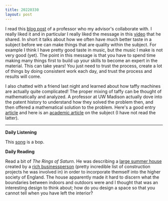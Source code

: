 ```yaml
---
title: 20220330
layout: post
---
```


I read this [blog post](http://www.demba-ba.org/posts/two-year-anniversary-on-minding-the-gap/) of a professor who my advisor's collaborate with. I really liked it and in particular I really liked the message in this [video](https://vimeo.com/85040589) that he shared. In short it talks about how we often have much better taste in a subject before we can make things that are quality within the subject. For example I think I have pretty good taste in music, but the music I make is not very good (yet). The point in this message is that you have to spend time making many things first to build up your skills to become an expert in the material. This can take years! You just need to trust the process, create a lot of things by doing consistent work each day, and trust the process and results will come. 

I also chatted with a friend last night and learned about how taffy machines are actually quite complicated! The proper mixing of taffy can be thought of mathematically and analyzed. A professor at UW Madison actually dove into the patent history to understand how they solved the problem then, and then offered a mathematical solution to the problem. Here's a good entry [article](https://www.washingtonpost.com/news/wonk/wp/2016/08/19/the-secret-mesmerizing-math-of-taffy-pulling/) and here is an [academic article](https://arxiv.org/pdf/1608.00152.pdf) on the subject (I have not read the latter). 

---

**Daily Listening**

This [song](https://open.spotify.com/track/583ZpriFYGiae9AKXwApdS?si=960d3616ca334689) is a bop.

**Daily Reading**

Read a bit of *The Rings of Saturn*. He was describing a [large summer house](https://en.wikipedia.org/wiki/Somerleyton) created by a [rich businessperson](https://en.wikipedia.org/wiki/Morton_Peto) (pretty incredible list of construction projects he was involved in) in order to incorporate themself into the higher society of England. The house apparently made it hard to discern what the boundaries between indoors and outdoors were and I thought that was an interesting design to think about; how do you design a space so that you cannot tell when you have left the interior?